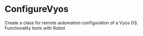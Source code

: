 # ConfigureVyos
Create a class for remote automation configuration of a Vyos OS. Functionality tests with Robot
